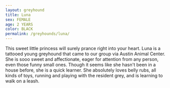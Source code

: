 ```yaml
---
layout: greyhound
title: Luna
sex: FEMALE
age: 2 YEARS
color: BLACK
permalink: /greyhounds/luna/
---
```


This sweet little princess will surely prance right into your heart.  Luna is a tattooed young greyhound that came to
our group via Austin Animal Center.  She is sooo sweet and affectionate, eager for attention from any person, even those
funny small ones.  Though it seems like she hasn't been in a house before, she is a quick learner. She absolutely loves
belly rubs, all kinds of toys, running and playing with the resident grey, and is learning to walk on a leash.
